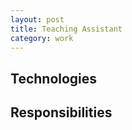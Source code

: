 ```yaml
---
layout: post
title: Teaching Assistant
category: work
---
```


## Technologies

## Responsibilities
